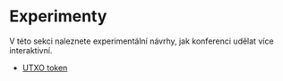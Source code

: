 # Experimenty

V této sekci naleznete experimentální návrhy, jak konferenci udělat více interaktivní.

* [UTXO token](utxo-token.md)
